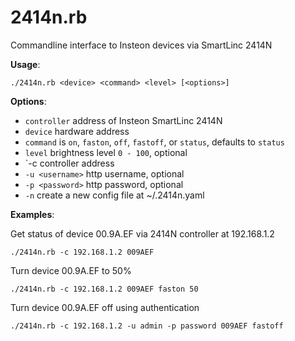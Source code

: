 2414n.rb
=====

Commandline interface to Insteon devices via SmartLinc 2414N

**Usage**:

    ./2414n.rb <device> <command> <level> [<options>]

**Options**:

* `controller` address of Insteon SmartLinc 2414N
* `device` hardware address
* `command` is  `on`, `faston`, `off`, `fastoff`, or `status`, defaults to `status`
*  `level` brightness level `0 - 100`, optional
*  `-c <controller> controller address
*  `-u <username>` http username, optional
*  `-p <password>` http password, optional
*  `-n` create a new config file at ~/.2414n.yaml

**Examples**:

Get status of device 00.9A.EF via 2414N controller at 192.168.1.2

    ./2414n.rb -c 192.168.1.2 009AEF 

Turn device 00.9A.EF to 50%

    ./2414n.rb -c 192.168.1.2 009AEF faston 50

Turn device 00.9A.EF off using authentication

    ./2414n.rb -c 192.168.1.2 -u admin -p password 009AEF fastoff
